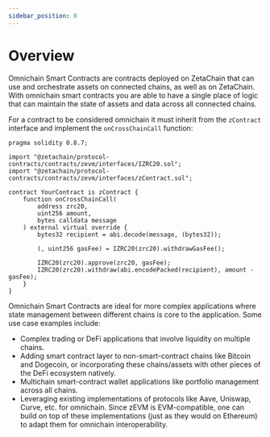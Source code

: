```yaml
---
sidebar_position: 0
---
```


# Overview

Omnichain Smart Contracts are contracts deployed on ZetaChain that can use and
orchestrate assets on connected chains, as well as on ZetaChain. With omnichain
smart contracts you are able to have a single place of logic that can maintain
the state of assets and data across all connected chains.

For a contract to be considered omnichain it must inherit from the `zContract`
interface and implement the `onCrossChainCall` function:

```solidity
pragma solidity 0.8.7;

import "@zetachain/protocol-contracts/contracts/zevm/interfaces/IZRC20.sol";
import "@zetachain/protocol-contracts/contracts/zevm/interfaces/zContract.sol";

contract YourContract is zContract {
    function onCrossChainCall(
        address zrc20,
        uint256 amount,
        bytes calldata message
    ) external virtual override {
        bytes32 recipient = abi.decode(message, (bytes32));

        (, uint256 gasFee) = IZRC20(zrc20).withdrawGasFee();

        IZRC20(zrc20).approve(zrc20, gasFee);
        IZRC20(zrc20).withdraw(abi.encodePacked(recipient), amount - gasFee);
    }
}
```

Omnichain Smart Contracts are ideal for more complex applications where state
management between different chains is core to the application. Some use case
examples include:

- Complex trading or DeFi applications that involve liquidity on multiple
  chains.
- Adding smart contract layer to non-smart-contract chains like Bitcoin and
  Dogecoin, or incorporating these chains/assets with other pieces of the DeFi
  ecosystem natively.
- Multichain smart-contract wallet applications like portfolio management across
  all chains.
- Leveraging existing implementations of protocols like Aave, Uniswap, Curve,
  etc. for omnichain. Since zEVM is EVM-compatible, one can build on top of
  these implementations (just as they would on Ethereum) to adapt them for
  omnichain interoperability.
